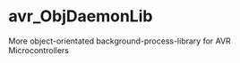 avr_ObjDaemonLib
================

More object-orientated background-process-library for AVR Microcontrollers
